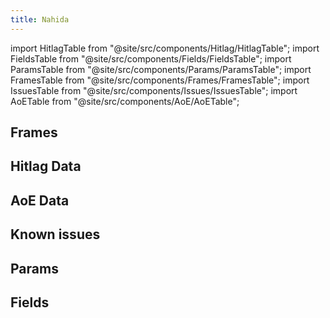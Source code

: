 ```yaml
---
title: Nahida
---
```


import HitlagTable from "@site/src/components/Hitlag/HitlagTable";
import FieldsTable from "@site/src/components/Fields/FieldsTable";
import ParamsTable from "@site/src/components/Params/ParamsTable";
import FramesTable from "@site/src/components/Frames/FramesTable";
import IssuesTable from "@site/src/components/Issues/IssuesTable";
import AoETable from "@site/src/components/AoE/AoETable";

## Frames

<FramesTable character="nahida" />

## Hitlag Data

<HitlagTable character="nahida" />

## AoE Data

<AoETable character="nahida" />

## Known issues

<IssuesTable character="nahida" />

## Params

<ParamsTable character="nahida" />

## Fields

<FieldsTable character="nahida" />